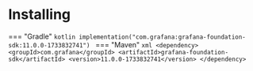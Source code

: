 # Installing

=== "Gradle"
    ```kotlin
    implementation("com.grafana:grafana-foundation-sdk:11.0.0-1733832741")
    ```
=== "Maven"
    ```xml
    <dependency>
        <groupId>com.grafana</groupId>
        <artifactId>grafana-foundation-sdk</artifactId>
        <version>11.0.0-1733832741</version>
    </dependency>
    ```
